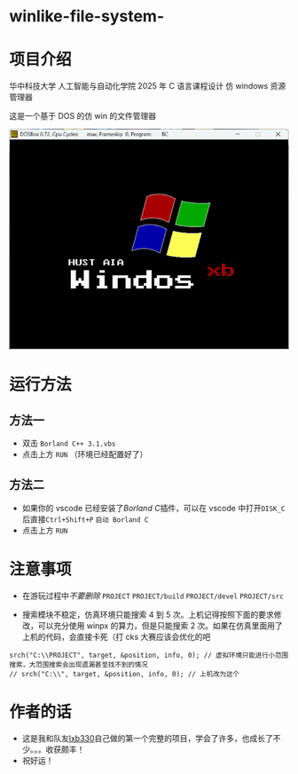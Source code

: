 # winlike-file-system-

# 项目介绍

华中科技大学 人工智能与自动化学院 2025 年 C 语言课程设计 仿 windows 资源管理器

这是一个基于 DOS 的仿 win 的文件管理器

![开机界面](DISK_C/PROJECT/src/Images/power_on_page.png)

# 运行方法

## 方法一

- 双击 `Borland C++ 3.1.vbs`
- 点击上方 `RUN` （环境已经配置好了）

## 方法二

- 如果你的 vscode 已经安装了*Borland C*插件，可以在 vscode 中打开`DISK_C`后直接`Ctrl+Shift+P` `启动 Borland C`
- 点击上方 `RUN`

# 注意事项

- 在游玩过程中*不要删除* `PROJECT` `PROJECT/build` `PROJECT/devel` `PROJECT/src`

- 搜索模块不稳定，仿真环境只能搜索 4 到 5 次。上机记得按照下面的要求修改，可以充分使用 winpx 的算力，但是只能搜索 2 次。如果在仿真里面用了上机的代码，会直接卡死（打 cks 大赛应该会优化的吧

```
srch("C:\\PROJECT", target, &position, info, 0); // 虚拟环境只能进行小范围搜索，大范围搜索会出现遗漏甚至找不到的情况
// srch("C:\\", target, &position, info, 0); // 上机改为这个
```

# 作者的话

- 这是我和队友[lxb330](https://github.com/lxb330)自己做的第一个完整的项目，学会了许多，也成长了不少。。。收获颇丰！
- 祝好运！
